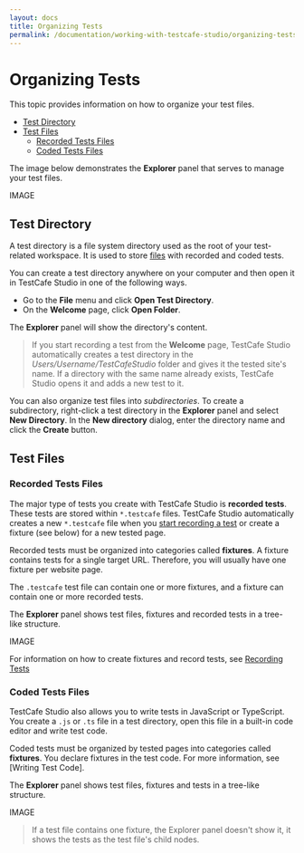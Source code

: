 ```yaml
---
layout: docs
title: Organizing Tests
permalink: /documentation/working-with-testcafe-studio/organizing-tests
---
```

# Organizing Tests

This topic provides information on how to organize your test files.

* [Test Directory](#test-directory)
* [Test Files](#test-files)
  * [Recorded Tests Files](#recorded-tests-files)
  * [Coded Tests Files](#coded-tests-files)

The image below demonstrates the **Explorer** panel that serves to manage your test files.

IMAGE

## Test Directory

A test directory is a file system directory used as the root of your test-related workspace. It is used to store [files](#test-files) with recorded and coded tests.

You can create a test directory anywhere on your computer and then open it in TestCafe Studio in one of the following ways.

* Go to the **File** menu and click **Open Test Directory**.
* On the **Welcome** page, click **Open Folder**.

The **Explorer** panel will show the directory's content.

> If you start recording a test from the **Welcome** page, TestCafe Studio automatically creates a test directory in the *Users/Username/TestCafeStudio* folder and gives it the tested site's name. If a directory with the same name already exists, TestCafe Studio opens it and adds a new test to it.

You can also organize test files into *subdirectories*. To create a subdirectory, right-click a test directory in the **Explorer** panel and select **New Directory**. In the **New directory** dialog, enter the directory name and click the **Create** button.

## Test Files

### Recorded Tests Files

The major type of tests you create with TestCafe Studio is **recorded tests**. These tests are stored within `*.testcafe` files. TestCafe Studio automatically creates a new `*.testcafe` file when you [start recording a test](recording-tests.md#starting-and-stopping-recording) or create a fixture (see below) for a new tested page.

Recorded tests must be organized into categories called **fixtures**. A fixture contains tests for a single target URL. Therefore, you will usually have one fixture per website page.

The `.testcafe` test file can contain one or more fixtures, and a fixture can contain one or more recorded tests.

The **Explorer** panel shows test files, fixtures and recorded tests in a tree-like structure.

IMAGE

For information on how to create fixtures and record tests, see [Recording Tests](recording-tests.md)

### Coded Tests Files

TestCafe Studio also allows you to write tests in JavaScript or TypeScript. You create a `.js` or `.ts` file in a test directory, open this file in a built-in code editor and write test code.

Coded tests must be organized by tested pages into categories called **fixtures**. You declare fixtures in the test code. For more information, see [Writing Test Code].

The **Explorer** panel shows test files, fixtures and tests in a tree-like structure.

IMAGE

> If a test file contains one fixture, the Explorer panel doesn't show it, it shows the tests as the test file's child nodes.
